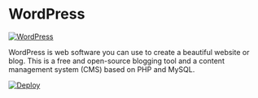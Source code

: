 # WordPress

[![WordPress](https://s.w.org/about/images/logos/wordpress-logo-stacked-rgb.png)](https://wordpress.org)

WordPress is web software you can use to create a beautiful website or blog. This is a free and open-source blogging tool and a content management system (CMS) based on PHP and MySQL.

[![Deploy](https://www.herokucdn.com/deploy/button.svg)](https://heroku.com/deploy)
